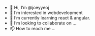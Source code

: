 - 👋 Hi, I’m @joeyyeoj
- 👀 I’m interested in webdevelopment
- 🌱 I’m currently learning react & angular.
- 💞️ I’m looking to collaborate on ...
- 📫 How to reach me ...

<!---
joeyyeoj/joeyyeoj is a ✨ special ✨ repository because its `README.md` (this file) appears on your GitHub profile.
You can click the Preview link to take a look at your changes.
--->

